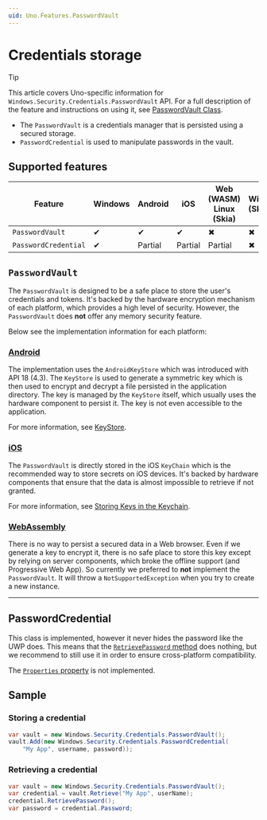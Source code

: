 ```yaml
---
uid: Uno.Features.PasswordVault
---
```


# Credentials storage

> [!TIP]
> This article covers Uno-specific information for `Windows.Security.Credentials.PasswordVault` API. For a full description of the feature and instructions on using it, see [PasswordVault Class](https://learn.microsoft.com/uwp/api/windows.security.credentials.passwordvault).

* The `PasswordVault` is a credentials manager that is persisted using a secured storage.
* `PasswordCredential` is used to manipulate passwords in the vault.

## Supported features

| Feature              | Windows | Android | iOS     | Web (WASM)  Linux (Skia) | Win 7 (Skia) | Tizen |
|----------------------|---------|---------|---------|--------------------------|--------------|-------|
| `PasswordVault`      | ✔       | ✔       | ✔       | ✖           | ✖            | ✖            | ✖     |
| `PasswordCredential` | ✔       | Partial | Partial | Partial   | ✖            | ✖            | ✖     |

## `PasswordVault`

The `PasswordVault` is designed to be a safe place to store the user's credentials and tokens.
It's backed by the hardware encryption mechanism of each platform, which provides a high level of security.
However, the `PasswordVault` does **not** offer any memory security feature.

Below see the implementation information for each platform:

### [**Android**](#tab/android)

The implementation uses the `AndroidKeyStore` which was introduced with API 18 (4.3).
The `KeyStore` is used to generate a symmetric key which is then used to encrypt and decrypt a file persisted in the application directory.
The key is managed by the `KeyStore` itself, which usually uses the hardware component to persist it. The key is not even accessible to the application.

For more information, see [KeyStore](https://developer.android.com/reference/java/security/KeyStore).

### [**iOS**](#tab/iOS)

The `PasswordVault` is directly stored in the iOS `KeyChain` which is the recommended way to store secrets on iOS devices.
It's backed by hardware components that ensure that the data is almost impossible to retrieve if not granted.

For more information, see [Storing Keys in the Keychain](https://developer.apple.com/documentation/security/certificate_key_and_trust_services/keys/storing_keys_in_the_keychain).

### [**WebAssembly**](#tab/WebAssembly)

There is no way to persist a secured data in a Web browser. Even if we generate a key to encrypt it,
there is no safe place to store this key except by relying on server components, which broke the offline support (and Progressive Web App).
So currently we preferred to **not** implement the `PasswordVault`. It will throw a `NotSupportedException` when you try to create a new instance.

---

## PasswordCredential

This class is implemented, however it never hides the password like the UWP does.
This means that the [`RetrievePassword` method](https://learn.microsoft.com/uwp/api/windows.security.credentials.passwordcredential.retrievepassword#Windows_Security_Credentials_PasswordCredential_RetrievePassword) does nothing,
but we recommend to still use it in order to ensure cross-platform compatibility.

The [`Properties` property](https://learn.microsoft.com/uwp/api/windows.security.credentials.passwordcredential.properties#Windows_Security_Credentials_PasswordCredential_Properties) is not implemented.

## Sample

### Storing a credential

```csharp
var vault = new Windows.Security.Credentials.PasswordVault();
vault.Add(new Windows.Security.Credentials.PasswordCredential(
    "My App", username, password));
```

### Retrieving a credential

```csharp
var vault = new Windows.Security.Credentials.PasswordVault();
var credential = vault.Retrieve("My App", userName);
credential.RetrievePassword();
var password = credential.Password;
```
